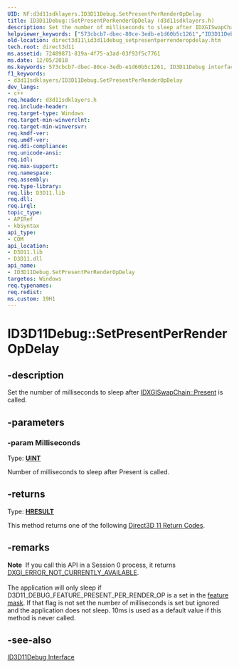```yaml
---
UID: NF:d3d11sdklayers.ID3D11Debug.SetPresentPerRenderOpDelay
title: ID3D11Debug::SetPresentPerRenderOpDelay (d3d11sdklayers.h)
description: Set the number of milliseconds to sleep after IDXGISwapChain::Present is called.
helpviewer_keywords: ["573cbcb7-dbec-80ce-3edb-e1d60b5c1261","ID3D11Debug interface [Direct3D 11]","SetPresentPerRenderOpDelay method","ID3D11Debug.SetPresentPerRenderOpDelay","ID3D11Debug::SetPresentPerRenderOpDelay","SetPresentPerRenderOpDelay","SetPresentPerRenderOpDelay method [Direct3D 11]","SetPresentPerRenderOpDelay method [Direct3D 11]","ID3D11Debug interface","d3d11sdklayers/ID3D11Debug::SetPresentPerRenderOpDelay","direct3d11.id3d11debug_setpresentperrenderopdelay"]
old-location: direct3d11\id3d11debug_setpresentperrenderopdelay.htm
tech.root: direct3d11
ms.assetid: 72489871-819a-4f75-a3ad-03f93f5c7761
ms.date: 12/05/2018
ms.keywords: 573cbcb7-dbec-80ce-3edb-e1d60b5c1261, ID3D11Debug interface [Direct3D 11],SetPresentPerRenderOpDelay method, ID3D11Debug.SetPresentPerRenderOpDelay, ID3D11Debug::SetPresentPerRenderOpDelay, SetPresentPerRenderOpDelay, SetPresentPerRenderOpDelay method [Direct3D 11], SetPresentPerRenderOpDelay method [Direct3D 11],ID3D11Debug interface, d3d11sdklayers/ID3D11Debug::SetPresentPerRenderOpDelay, direct3d11.id3d11debug_setpresentperrenderopdelay
f1_keywords:
- d3d11sdklayers/ID3D11Debug.SetPresentPerRenderOpDelay
dev_langs:
- c++
req.header: d3d11sdklayers.h
req.include-header: 
req.target-type: Windows
req.target-min-winverclnt: 
req.target-min-winversvr: 
req.kmdf-ver: 
req.umdf-ver: 
req.ddi-compliance: 
req.unicode-ansi: 
req.idl: 
req.max-support: 
req.namespace: 
req.assembly: 
req.type-library: 
req.lib: D3D11.lib
req.dll: 
req.irql: 
topic_type:
- APIRef
- kbSyntax
api_type:
- COM
api_location:
- D3D11.lib
- D3D11.dll
api_name:
- ID3D11Debug.SetPresentPerRenderOpDelay
targetos: Windows
req.typenames: 
req.redist: 
ms.custom: 19H1
---
```


# ID3D11Debug::SetPresentPerRenderOpDelay


## -description


Set the number of milliseconds to sleep after <a href="https://docs.microsoft.com/windows/desktop/api/dxgi/nf-dxgi-idxgiswapchain-present">IDXGISwapChain::Present</a> is called.


## -parameters




### -param Milliseconds

Type: <b><a href="https://docs.microsoft.com/windows/desktop/WinProg/windows-data-types">UINT</a></b>

Number of milliseconds to sleep after Present is called.


## -returns



Type: <b><a href="/windows/win32/com/structure-of-com-error-codes">HRESULT</a></b>

This method returns one of the following <a href="https://docs.microsoft.com/windows/desktop/direct3d11/d3d11-graphics-reference-returnvalues">Direct3D 11 Return Codes</a>.




## -remarks



<div class="alert"><b>Note</b>  If you call this API in a Session 0 process, it returns <a href="https://docs.microsoft.com/windows/desktop/direct3ddxgi/dxgi-error">DXGI_ERROR_NOT_CURRENTLY_AVAILABLE</a>.</div>
<div> </div>
The application will only sleep if D3D11_DEBUG_FEATURE_PRESENT_PER_RENDER_OP is a set in the <a href="https://docs.microsoft.com/windows/desktop/api/d3d11sdklayers/nf-d3d11sdklayers-id3d11debug-setfeaturemask">feature mask</a>. If that flag is not set the number of milliseconds is set but ignored and the application does not sleep. 10ms is used as a default value if this method is never called.




## -see-also




<a href="https://docs.microsoft.com/windows/desktop/api/d3d11sdklayers/nn-d3d11sdklayers-id3d11debug">ID3D11Debug Interface</a>
 

 

